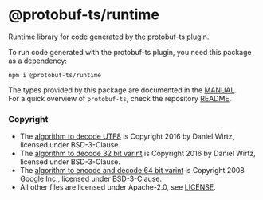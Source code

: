 @protobuf-ts/runtime
====================

Runtime library for code generated by the protobuf-ts plugin.

To run code generated with the protobuf-ts plugin, you need this package 
as a dependency:
               
```shell script
npm i @protobuf-ts/runtime
``` 

The types provided by this package are documented in the [MANUAL](https://github.com/timostamm/protobuf-ts/MANUAL.md#imessagetype).  
For a quick overview of `protobuf-ts`, check the repository [README](https://github.com/timostamm/protobuf-ts/README.md).


### Copyright

- The [algorithm to decode UTF8](https://github.com/timostamm/protobuf-ts/tree/master/packages/runtime/src/protobufjs-utf8.ts) is Copyright 2016 by Daniel Wirtz, licensed under BSD-3-Clause.
- The [algorithm to decode 32 bit varint](https://github.com/timostamm/protobuf-ts/tree/master/packages/runtime/src/protobufjs-varint.ts) is Copyright 2016 by Daniel Wirtz, licensed under BSD-3-Clause.
- The [algorithm to encode and decode 64 bit varint](https://github.com/timostamm/protobuf-ts/tree/master/packages/runtime/src/goog-varint.ts) is Copyright 2008 Google Inc., licensed under BSD-3-Clause.
- All other files are licensed under Apache-2.0, see [LICENSE](https://github.com/timostamm/protobuf-ts/tree/master/packages/runtime/LICENSE). 


